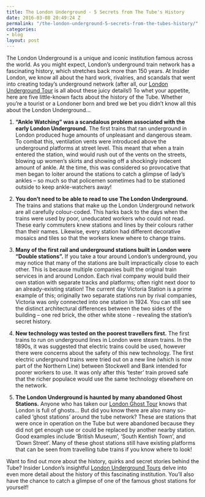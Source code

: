 ```yaml
---
title: The London Underground - 5 Secrets from The Tube's History
date: 2016-03-08 20:49:24 Z
permalink: "/the-london-underground-5-secrets-from-the-tubes-history/"
categories:
- blog
layout: post
---
```


The London Underground is a unique and iconic institution famous across the world. As you might expect, London’s underground train network has a fascinating history, which stretches back more than 150 years. At Insider London, we know all about the hard work, rivalries, and scandals that went into creating today’s underground network (after all, our <a href="/product/london-underground-and-tube-tour/">London Underground Tour</a> is all about these juicy details!) To whet your appetite, here are five little-known facts about the history of the Tube. Whether you’re a tourist or a Londoner born and bred we bet you didn’t know all this about the London Underground…

1. **“Ankle Watching” was a scandalous problem associated with the early London Underground.** The first trains that ran underground in London produced huge amounts of unpleasant and dangerous steam. To combat this, ventilation vents were introduced above the underground platforms at street level. This meant that when a train entered the station, wind would rush out of the vents on the streets, blowing up women’s skirts and showing off a shockingly indecent amount of ankle. At the time, this was considered so provocative that men began to loiter around the stations to catch a glimpse of lady’s ankles – so much so that policemen sometimes had to be stationed outside to keep ankle-watchers away!

2. **You don’t need to be able to read to use The London Underground.** The trains and stations that make up the London Underground network are all carefully colour-coded. This harks back to the days when the trains were used by poor, uneducated workers who could not read. These early commuters knew stations and lines by their colours rather than their names. Likewise, every station had different decorative mosaics and tiles so that the workers knew where to change trains.

3. **Many of the first rail and underground stations built in London were “Double stations”.** If you take a tour around London’s underground, you may notice that many of the stations are built impractically close to each other. This is because multiple companies built the original train services in and around London. Each rival company would build their own station with separate tracks and platforms; often right next door to an already-existing station! The current day Victoria Station is a prime example of this; originally two separate stations run by rival companies, Victoria was only connected into one station in 1924. You can still see the distinct architectural differences between the two sides of the building – one red brick, the other white stone - revealing the station’s secret history.

4. **New technology was tested on the poorest travellers first.** The first trains to run on underground lines in London were steam trains. In the 1890s, it was suggested that electric trains could be used, however there were concerns about the safety of this new technology. The first electric underground trains were tried out on a new line (which is now part of the Northern Line) between Stockwell and Bank intended for poorer workers to use. It was only after this ‘tester’ train proved safe that the richer populace would use the same technology elsewhere on the network.

5. **The London Underground is haunted by many abandoned Ghost Stations.** Anyone who has taken our <a href="/product/famous-ghosts-and-infamous-murders/">London Ghost Tour</a> knows that London is full of ghosts… But did you know there are also many so-called ‘ghost stations’ around the tube network? These are stations that were once in operation on the Tube but were abandoned because they did not get enough use or could be replaced by another nearby station. Good examples include ‘British Museum’, ‘South Kentish Town’, and ‘Down Street’. Many of these ghost stations still have existing platforms that can be seen from travelling tube trains if you know where to look!


Want to find out more about the history, quirks and secret stories behind the Tube? Insider London’s insightful <a href="/product/london-underground-and-tube-tour/">London Underground Tours</a> delve into even more detail about the history of this fascinating institution. You’ll also have the chance to catch a glimpse of one of the famous ghost stations for yourself!
